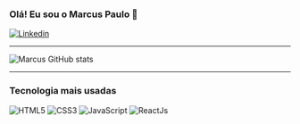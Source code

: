  
### Olá! Eu sou o Marcus Paulo 👋

[![Linkedin](https://img.shields.io/badge/LinkedIn-0077B5?style=for-the-badge&logo=linkedin&logoColor=white)](https://www.linkedin.com/in/marcus-paulo-663241222) <hr/>

![Marcus GitHub stats](https://github-readme-stats.vercel.app/api?username=kinho11&show_icons=true&theme=dracula)<hr/>

### Tecnologia mais usadas

<div style="display: inline_block">
  <img src="https://img.shields.io/badge/HTML5-E34F26?style=for-the-badge&logo=html5&logoColor=white" alt="HTML5"/>

  <img src="https://img.shields.io/badge/CSS3-1572B6?style=for-the-badge&logo=css3&logoColor=white" alt="CSS3"/>

  <img src="https://img.shields.io/badge/JavaScript-F7DF1E?style=for-the-badge&logo=javascript&logoColor=black" alt="JavaScript"/>

  <img src="https://img.shields.io/badge/React-20232A?style=for-the-badge&logo=react&logoColor=61DAFB" alt="ReactJs"/>


</div>
</div>
